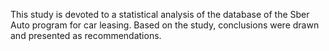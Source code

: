 This study is devoted to a statistical analysis of the database of the Sber Auto program for car leasing. Based on the study, conclusions were drawn and presented as recommendations.
